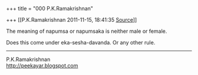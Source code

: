 +++
title = "000 P.K.Ramakrishnan"

+++
[[P.K.Ramakrishnan	2011-11-15, 18:41:35 [Source](https://groups.google.com/g/samskrita/c/0xOlnnL6XEI)]]



The meaning of napumsa or napumsaka is neither male or female.

  

Does this come under eka-sesha-davanda. Or any other rule.



-----------------------------------  
P.K.Ramakrishnan  
<http://peekayar.blogspot.com>

